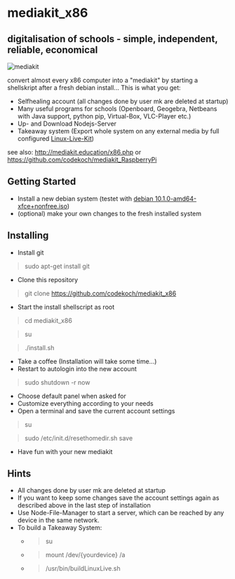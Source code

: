 # mediakit_x86 
## digitalisation of schools - simple, independent, reliable, economical 
![mediakit](http://mediakit.education/images/PenDisplay_Nuc2.jpg)

convert almost every x86 computer into a "mediakit" by starting a shellskript after a fresh debian install...
This is what you get:
- Selfhealing account (all changes done by user mk are deleted at startup)
- Many useful programs for schools (Openboard, Geogebra, Netbeans with Java support, python pip, Virtual-Box, VLC-Player etc.)
- Up- and Download Nodejs-Server
- Takeaway system (Export whole system on any external media by full configured <a href=https://www.linux-live.org/>Linux-Live-Kit</a>) 

see also: http://mediakit.education/x86.php or https://github.com/codekoch/mediakit_RaspberryPi
## Getting Started
- Install a new debian system (testet with <a href=https://cdimage.debian.org/cdimage/unofficial/non-free/cd-including-firmware/current-live/amd64/iso-hybrid/>debian 10.1.0-amd64-xfce+nonfree.iso</a>)
- (optional) make your own changes to the fresh installed system
## Installing
- Install git
> sudo apt-get install git
- Clone this repository
> git clone https://github.com/codekoch/mediakit_x86
- Start the install shellscript as root 
> cd mediakit_x86

> su

> ./install.sh
- Take a coffee (Installation will take some time...)
- Restart to autologin into the new account
> sudo shutdown -r now
- Choose default panel when asked for
- Customize everything according to your needs
- Open a terminal and save the current account settings
> su

> sudo /etc/init.d/resethomedir.sh save
- Have fun with your new mediakit 
## Hints
- All changes done by user mk are deleted at startup
- If you want to keep some changes save the account settings again as described above in the last step of installation
- Use Node-File-Manager to start a server, which can be reached by any device in the same network. 
- To build a Takeaway System:
    - >su
    - >mount /dev/{yourdevice} /a
    - >/usr/bin/buildLinuxLive.sh
